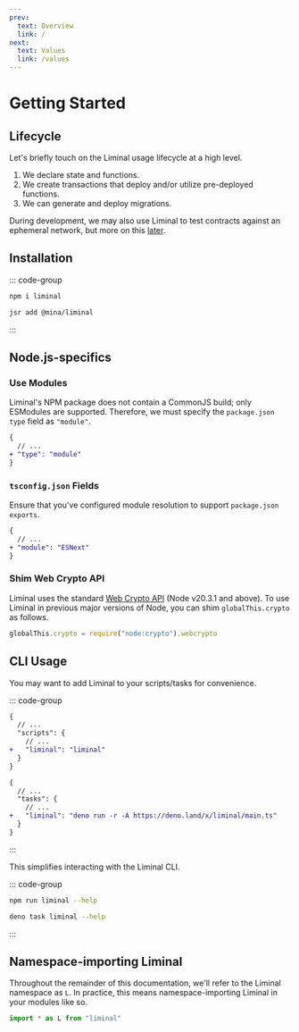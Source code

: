 ```yaml
---
prev:
  text: Overview
  link: /
next:
  text: Values
  link: /values
---
```


# Getting Started

## Lifecycle

Let's briefly touch on the Liminal usage lifecycle at a high level.

1. We declare state and functions.
2. We create transactions that deploy and/or utilize pre-deployed functions.
3. We can generate and deploy migrations.

During development, we may also use Liminal to test contracts against an ephemeral network, but more
on this [later](/testing.md).

## Installation

::: code-group

```sh [Node.js]
npm i liminal
```

```sh [Deno]
jsr add @mina/liminal
```

:::

## Node.js-specifics

### Use Modules

Liminal's NPM package does not contain a CommonJS build; only ESModules are supported. Therefore, we
must specify the `package.json` `type` field as `"module"`.

```diff
{
  // ...
+ "type": "module"
}
```

### `tsconfig.json` Fields

Ensure that you've configured module resolution to support `package.json` `exports`.

```diff
{
  // ...
+ "module": "ESNext"
}
```

### Shim Web Crypto API

Liminal uses the standard
[Web Crypto API](https://nodejs.org/docs/latest-v20.x/api/webcrypto.html#web-crypto-api) (Node
v20.3.1 and above). To use Liminal in previous major versions of Node, you can shim
`globalThis.crypto` as follows.

```ts
globalThis.crypto = require("node:crypto").webcrypto
```

## CLI Usage

You may want to add Liminal to your scripts/tasks for convenience.

::: code-group

```diff [Node.js]
{
  // ...
  "scripts": {
    // ...
+   "liminal": "liminal"
  }
}
```

```diff [Deno]
{
  // ...
  "tasks": {
    // ...
+   "liminal": "deno run -r -A https://deno.land/x/liminal/main.ts"
  }
}
```

:::

This simplifies interacting with the Liminal CLI.

::: code-group

```sh [Node.js]
npm run liminal --help
```

```sh [Deno]
deno task liminal --help
```

:::

## Namespace-importing Liminal

Throughout the remainder of this documentation, we'll refer to the Liminal namespace as `L`. In
practice, this means namespace-importing Liminal in your modules like so.

```ts
import * as L from "liminal"
```
